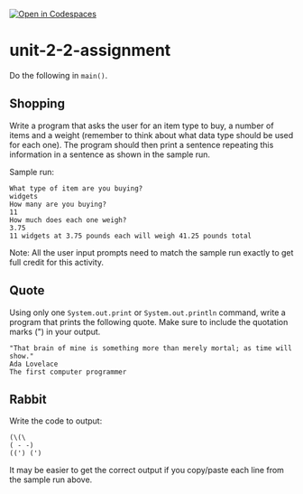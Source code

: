 [![Open in Codespaces](https://classroom.github.com/assets/launch-codespace-2972f46106e565e64193e422d61a12cf1da4916b45550586e14ef0a7c637dd04.svg)](https://classroom.github.com/open-in-codespaces?assignment_repo_id=16282005)
# unit-2-2-assignment

Do the following in `main()`.

## Shopping
Write a program that asks the user for an item type to buy, a number of items and a weight (remember to think about what data type should be used for each one). The program should then print a sentence repeating this information in a sentence as shown in the sample run.

Sample run:
```
What type of item are you buying?
widgets
How many are you buying?
11
How much does each one weigh?
3.75
11 widgets at 3.75 pounds each will weigh 41.25 pounds total
```
Note: All the user input prompts need to match the sample run exactly to get full credit for this activity.

## Quote
Using only one `System.out.print` or `System.out.println` command, write a program that prints the following quote. Make sure to include the quotation marks (") in your output.
```
"That brain of mine is something more than merely mortal; as time will show."
Ada Lovelace
The first computer programmer
```

## Rabbit
Write the code to output:
```
(\(\
( - -)
((') (')
```
It may be easier to get the correct output if you copy/paste each line from the sample run above.
